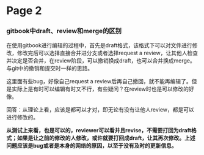 # Page 2

### gitbook中draft、review和merge的区别

在使用gitbook进行编辑的过程中，首先是draft格式，该格式下可以对文件进行修改，修改完后可以选择直接合并进分支或者选择request a review，让其他人检查并决定是否合并，在review阶段，可以撤销换成draft，也可以合并换成merge。与git中的撤销和提交时一样的思路。



这里面有些bug，好像自己request a review后再自己撤回，就不能再编辑了。但是实际上是有时可以编辑有时又不行，有些疑问？在review时也是可以修改的好像。

回答：从理论上看，应该是都可以才对，即无论有没有让他人review，都是可以进行修改的。

**从测试上来看，也是可以的，reviewer可以看并且revise，不需要打回为draft格式；如果是让之前的修改的人修改，或许就要打回成draft，让其再次修改。上述问题应该是bug或者是本身的网络的原因，以至于没有及时的更新信息。**



